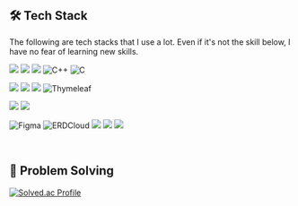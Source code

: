 ## 🛠️ Tech Stack
The following are tech stacks that I use a lot. Even if it's not the skill below, I have no fear of learning new skills.

<img src="https://img.shields.io/badge/Java-007396?style=flat-square&logo=OpenJDK&logoColor=white"/> <img src="https://img.shields.io/badge/Spring-6DB33F?style=flat-square&logo=Spring&logoColor=white"/> <img src="https://img.shields.io/badge/Spring%20Boot-6DB33F?style=flat-square&logo=Spring%20Boot&logoColor=white"/> <img src="https://img.shields.io/badge/C++-00599C?style=flat-square&logo=C%2B%2B&logoColor=white" alt="C++" /> <img src="https://img.shields.io/badge/C-A8B9CC?style=flat-square&logo=C&logoColor=white" alt="C" />

<img src="https://img.shields.io/badge/HTML5-E34F26?style=flat-square&logo=html5&logoColor=white"/> <img src="https://img.shields.io/badge/CSS3-1572B6?style=flat-square&logo=css3&logoColor=white"/>
<img src="https://img.shields.io/badge/JavaScript-F7DF1E?style=flat-square&logo=javascript&logoColor=black"/> <img src="https://img.shields.io/badge/Thymeleaf-005F0F?style=flat-square&logo=thymeleaf&logoColor=white" alt="Thymeleaf" />

<img src="https://img.shields.io/badge/PostgreSQL-4169E1?style=flat-square&logo=postgresql&logoColor=white"/></a>
<img src="https://img.shields.io/badge/H2-004088?style=flat-square&logoColor=white"/></a>

<img src="https://img.shields.io/badge/Figma-F24E1E?style=flat-square&logo=figma&logoColor=white" alt="Figma" /> <img src="https://img.shields.io/badge/ERDCloud-041E42?style=flat-square&logoColor=white" alt="ERDCloud" />
<img src="https://img.shields.io/badge/Github-181717?style=flat-square&logo=github&logoColor=white"> <img src="https://img.shields.io/badge/Discord-5865F2?style=flat-square&logo=Discord&logoColor=white"> 
<img src="https://img.shields.io/badge/Notion-white?style=flat-square&logo=notion&logoColor=black">

<br>

## 🔑 Problem Solving
[![Solved.ac Profile](http://mazassumnida.wtf/api/v2/generate_badge?boj=hades)](https://solved.ac/hades/)
